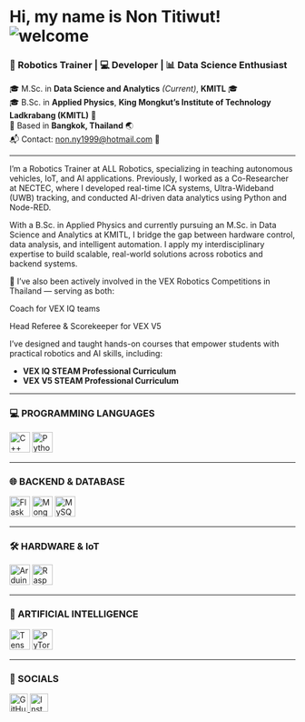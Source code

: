 Hi, my name is Non Titiwut! ![welcome](https://user-images.githubusercontent.com/18350557/176309783-0785949b-9127-417c-8b55-ab5a4333674e.gif)
===================================================================================================================================

### 🤖 Robotics Trainer | 💻 Developer | 📊 Data Science Enthusiast

🎓 M.Sc. in **Data Science and Analytics** *(Current)*, **KMITL** 🎓  
🎓 B.Sc. in **Applied Physics**, **King Mongkut’s Institute of Technology Ladkrabang (KMITL)** 🧪  
📍 Based in **Bangkok, Thailand** 🌏  
📬 Contact: [non.ny1999@hotmail.com](mailto:non.ny1999@hotmail.com) 📩  

---

I’m a Robotics Trainer at ALL Robotics, specializing in teaching autonomous vehicles, IoT, and AI applications.
Previously, I worked as a Co-Researcher at NECTEC, where I developed real-time ICA systems, Ultra-Wideband (UWB) tracking, and conducted AI-driven data analytics using Python and Node-RED.

With a B.Sc. in Applied Physics and currently pursuing an M.Sc. in Data Science and Analytics at KMITL, I bridge the gap between hardware control, data analysis, and intelligent automation. I apply my interdisciplinary expertise to build scalable, real-world solutions across robotics and backend systems.

🚀 I’ve also been actively involved in the VEX Robotics Competitions in Thailand — serving as both:

Coach for VEX IQ teams

Head Referee & Scorekeeper for VEX V5

I’ve designed and taught hands-on courses that empower students with practical robotics and AI skills, including:
- **VEX IQ STEAM Professional Curriculum**
- **VEX V5 STEAM Professional Curriculum**
---

### 💻 PROGRAMMING LANGUAGES
<p align="left">
  <a href="https://docs.microsoft.com/en-us/cpp/?view=msvc-170" target="_blank"><img src="https://raw.githubusercontent.com/isocpp/logos/master/cpp_logo.png" width="36" height="36" alt="C++" /></a>
  <a href="https://www.python.org/" target="_blank"><img src="https://raw.githubusercontent.com/danielcranney/readme-generator/main/public/icons/skills/python-colored.svg" width="36" height="36" alt="Python" /></a>
</p>

---

### 🌐 BACKEND & DATABASE
<p align="left">
  <a href="https://flask.palletsprojects.com/en/2.0.x/" target="_blank"><img src="https://raw.githubusercontent.com/danielcranney/readme-generator/main/public/icons/skills/flask-colored.svg" width="36" height="36" alt="Flask" /></a>
  <a href="https://www.mongodb.com/" target="_blank"><img src="https://raw.githubusercontent.com/danielcranney/readme-generator/main/public/icons/skills/mongodb-colored.svg" width="36" height="36" alt="MongoDB" /></a>
  <a href="https://www.mysql.com/" target="_blank"><img src="https://raw.githubusercontent.com/danielcranney/readme-generator/main/public/icons/skills/mysql-colored.svg" width="36" height="36" alt="MySQL" /></a>
</p>

---

### 🛠️ HARDWARE & IoT
<p align="left">
  <a href="https://store.arduino.cc/" target="_blank"><img src="https://raw.githubusercontent.com/danielcranney/readme-generator/main/public/icons/skills/arduino-colored.svg" width="36" height="36" alt="Arduino" /></a>
  <a href="https://www.raspberrypi.org/" target="_blank"><img src="https://raw.githubusercontent.com/danielcranney/readme-generator/main/public/icons/skills/raspberrypi-colored.svg" width="36" height="36" alt="Raspberry Pi" /></a>
</p>

---

### 🧠 ARTIFICIAL INTELLIGENCE
<p align="left">
  <a href="https://www.tensorflow.org/" target="_blank"><img src="https://raw.githubusercontent.com/danielcranney/readme-generator/main/public/icons/skills/tensorflow-colored.svg" width="36" height="36" alt="TensorFlow" /></a>
  <a href="https://pytorch.org/" target="_blank"><img src="https://raw.githubusercontent.com/danielcranney/readme-generator/main/public/icons/skills/pytorch-colored.svg" width="36" height="36" alt="PyTorch" /></a>
</p>

---

### 🔗 SOCIALS
<p align="left">
  <a href="https://www.github.com/jarvisN" target="_blank">
    <img src="https://raw.githubusercontent.com/danielcranney/readme-generator/main/public/icons/socials/github.svg" width="32" height="32" alt="GitHub" />
  </a>
  <a href="https://www.instagram.com/jarvis_non" target="_blank">
    <img src="https://raw.githubusercontent.com/danielcranney/readme-generator/main/public/icons/socials/instagram.svg" width="32" height="32" alt="Instagram" />
  </a>
</p>
